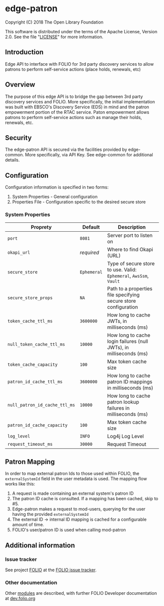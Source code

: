 # edge-patron

Copyright (C) 2018 The Open Library Foundation

This software is distributed under the terms of the Apache License,
Version 2.0. See the file "[LICENSE](LICENSE)" for more information.

## Introduction

Edge API to interface with FOLIO for 3rd party discovery services to allow patrons to perform self-service actions (place holds, renewals, etc)

## Overview

The purpose of this edge API is to bridge the gap between 3rd party discovery services and FOLIO.  More specifically, the initial implementation was built with EBSCO's Discovery Service (EDS) in mind and the patron empowerment portion of the RTAC service.  Paton empowerment allows patrons to perform self-service actions such as manage their holds, renewals, etc.

## Security

The edge-patron API is secured via the facilities provided by edge-common.  More specifically, via API Key.  See edge-common for additional details.

## Configuration

Configuration information is specified in two forms:
1. System Properties - General configuration
1. Properties File - Configuration specific to the desired secure store

### System Properties

Proprety                      | Default     | Description
----------------------------- | ----------- | -------------
`port`                        | `8081`      | Server port to listen on
`okapi_url`                   | *required*  | Where to find Okapi (URL)
`secure_store`                | `Ephemeral` | Type of secure store to use.  Valid: `Ephemeral`, `AwsSsm`, `Vault`
`secure_store_props`          | `NA`        | Path to a properties file specifying secure store configuration
`token_cache_ttl_ms`          | `3600000`   | How long to cache JWTs, in milliseconds (ms)
`null_token_cache_ttl_ms`     | `10000`     | How long to cache login failures (null JWTs), in milliseconds (ms)
`token_cache_capacity`        | `100`       | Max token cache size
`patron_id_cache_ttl_ms`      | `3600000`   | How long to cache patron ID mappings in milliseconds (ms)
`null_patron_id_cache_ttl_ms` | `10000`     | How long to cache patron lookup failures in milliseconds (ms)
`patron_id_cache_capacity`    | `100`       | Max token cache size
`log_level`                   | `INFO`      | Log4j Log Level
`request_timeout_ms`          | `30000`     | Request Timeout

## Patron Mapping

In order to map external patron Ids to those used within FOLIO, the `externalSystemId` field in the user metadata is used.  The mapping flow works like this:

1. A request is made containing an external system's patron ID
1. The patron ID cache is consulted.  If a mapping has been cached, skip to #5.
1. Edge-patron makes a request to mod-users, querying for the user having the provided `externalSystemId`
1. The external ID -> internal ID mapping is cached for a configurable amount of time.
1. FOLIO's user/patron ID is used when calling mod-patron

## Additional information

### Issue tracker

See project [FOLIO](https://issues.folio.org/browse/FOLIO)
at the [FOLIO issue tracker](https://dev.folio.org/guidelines/issue-tracker).

### Other documentation

Other [modules](https://dev.folio.org/source-code/#server-side) are described,
with further FOLIO Developer documentation at [dev.folio.org](https://dev.folio.org/)

